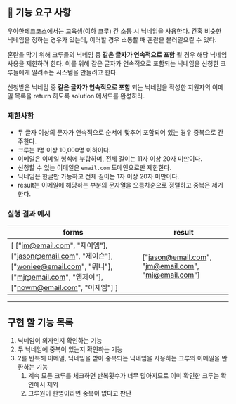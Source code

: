 ## 🚀 기능 요구 사항

우아한테크코스에서는 교육생(이하 크루) 간 소통 시 닉네임을 사용한다. 간혹 비슷한 닉네임을 정하는 경우가 있는데, 이러할 경우 소통할 때 혼란을 불러일으킬 수 있다.

혼란을 막기 위해 크루들의 닉네임 중 **같은 글자가 연속적으로 포함** 될 경우 해당 닉네임 사용을 제한하려 한다. 이를 위해 같은 글자가 연속적으로 포함되는 닉네임을 신청한 크루들에게 알려주는 시스템을 만들려고 한다.


신청받은 닉네임 중 **같은 글자가 연속적으로 포함** 되는 닉네임을 작성한 지원자의 이메일 목록을 return 하도록 solution 메서드를 완성하라.

### 제한사항

- 두 글자 이상의 문자가 연속적으로 순서에 맞추어 포함되어 있는 경우 중복으로 간주한다.
- 크루는 1명 이상 10,000명 이하이다.
- 이메일은 이메일 형식에 부합하며, 전체 길이는 11자 이상 20자 미만이다.
- 신청할 수 있는 이메일은 `email.com` 도메인으로만 제한한다.
- 닉네임은 한글만 가능하고 전체 길이는 1자 이상 20자 미만이다.
- result는 이메일에 해당하는 부분의 문자열을 오름차순으로 정렬하고 중복은 제거한다.

### 실행 결과 예시

| forms | result |
| --- | --- |
| [ ["jm@email.com", "제이엠"], ["jason@email.com", "제이슨"], ["woniee@email.com", "워니"], ["mj@email.com", "엠제이"], ["nowm@email.com", "이제엠"] ] | ["jason@email.com", "jm@email.com", "mj@email.com"] |

---
## 구현 할 기능 목록

1. 닉네임이 외자인지 확인하는 기능
2. 두 닉네임에 중복이 있는지 확인하는 기능
3. 2를 반복해 이메일, 닉네임을 받아 중복되는 닉네임을 사용하는 크루의 이메일을 반환하는 기능
    1. 계속 모든 크루를 체크하면 반복횟수가 너무 많아지므로 이미 확인한 크루는 확인에서 제외
    2. 크루원이 한명이라면 중복이 없다고 판단